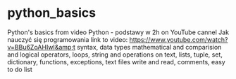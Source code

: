 # python_basics
Python's basics from video Python - podstawy w 2h on YouTube cannel Jak nauczyć się programowania 
link to video: https://www.youtube.com/watch?v=BBu6ZoAHIwI&amp;t 
syntax, 
data types mathematical and comparision and logical operators, 
loops, 
string and operations on text, 
lists, 
tuple, 
set, 
dictionary, 
functions, 
exceptions, 
text files write and read, 
comments,
easy to do list
